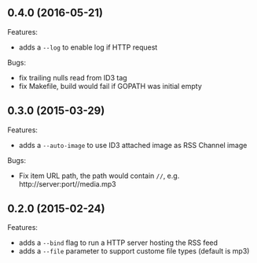 ## 0.4.0 (2016-05-21)

Features:

 - adds a `--log` to enable log if HTTP request

Bugs:

 - fix trailing nulls read from ID3 tag
 - fix Makefile, build would fail if GOPATH was initial empty

## 0.3.0 (2015-03-29)

Features:

 - adds a `--auto-image` to use ID3 attached image as RSS Channel image

Bugs:

 - Fix item URL path, the path would contain `//`, e.g. http://server:port//media.mp3

## 0.2.0 (2015-02-24)

Features:

  - adds a `--bind` flag to run a HTTP server hosting the RSS feed
  - adds a `--file` parameter to support custome file types (default is mp3)
